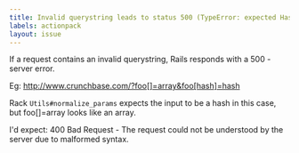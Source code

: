 ```yaml
---
title: Invalid querystring leads to status 500 (TypeError: expected Hash (got Array) for param)
labels: actionpack
layout: issue
---
```


If a request contains an invalid querystring, Rails responds with a 500 - server error.

Eg: http://www.crunchbase.com/?foo[]=array&foo[hash]=hash

Rack `Utils#normalize_params` expects the input to be a hash in this case, but foo[]=array looks like an array.

I'd expect: 400 Bad Request - The request could not be understood by the server due to malformed syntax.

